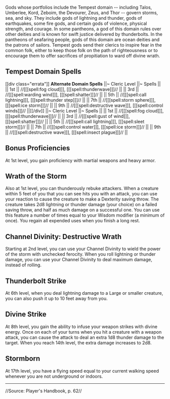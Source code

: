 Gods whose portfolios include the Tempest domain -- including Talos, Umberlee, Kord, Zeboim, the Devourer, Zeus, and Thor -- govern storms, sea, and sky. They include gods of lightning and thunder, gods of earthquakes, some fire gods, and certain gods of violence, physical strength, and courage. In some pantheons, a god of this domain rules over other deities and is known for swift justice delivered by thunderbolts. In the pantheons of seafaring people, gods of this domain are ocean deities and the patrons of sailors. Tempest gods send their clerics to inspire fear in the common folk, either to keep those folk on the path of righteousness or to encourage them to offer sacrifices of propitiation to ward off divine wrath.

## Tempest Domain Spells
[[div class="errata"]]
**Alternate Domain Spells**
||~ Cleric Level ||~ Spells ||
|| 1st || //[[[spell:fog cloud]]], [[[spell:thunderwave]]]// ||
|| 3rd || //[[[spell:warding wind]]], [[[spell:shatter]]]// ||
|| 5th || //[[[spell:call lightning]]], [[[spell:thunder step]]]// ||
|| 7th || //[[[spell:storm sphere]]], [[[spell:ice storm]]]// ||
|| 9th || //[[[spell:destructive wave]]], [[[spell:control winds]]]// ||[[/div]]
||~ Cleric Level ||~ Spells ||
|| 1st || //[[[spell:fog cloud]]], [[[spell:thunderwave]]]// ||
|| 3rd || //[[[spell:gust of wind]]], [[[spell:shatter]]]// ||
|| 5th || //[[[spell:call lightning]]], [[[spell:sleet storm]]]// ||
|| 7th || //[[[spell:control water]]], [[[spell:ice storm]]]// ||
|| 9th || //[[[spell:destructive wave]]], [[[spell:insect plague]]]// ||

## Bonus Proficiencies

At 1st level, you gain proficiency with martial weapons and heavy armor.

## Wrath of the Storm

Also at 1st level, you can thunderously rebuke attackers. When a creature within 5 feet of you that you can see hits you with an attack, you can use your reaction to cause the creature to make a Dexterity saving throw. The creature takes 2d8 lightning or thunder damage (your choice) on a failed saving throw, and half as much damage on a successful one.
You can use this feature a number of times equal to your Wisdom modifier (a minimum of once). You regain all expended uses when you finish a long rest.

## Channel Divinity: Destructive Wrath

Starting at 2nd level, you can use your Channel Divinity to wield the power of the storm with unchecked ferocity. When you roll lightning or thunder damage, you can use your Channel Divinity to deal maximum damage, instead of rolling.

## Thunderbolt Strike

At 6th level, when you deal lightning damage to a Large or smaller creature, you can also push it up to 10 feet away from you.

## Divine Strike

At 8th level, you gain the ability to infuse your weapon strikes with divine energy. Once on each of your turns when you hit a creature with a weapon attack, you can cause the attack to deal an extra 1d8 thunder damage to the target. When you reach 14th level, the extra damage increases to 2d8.

## Stormborn

At 17th level, you have a flying speed equal to your current walking speed whenever you are not underground or indoors.

----

//Source: Player's Handbook, p. 62//